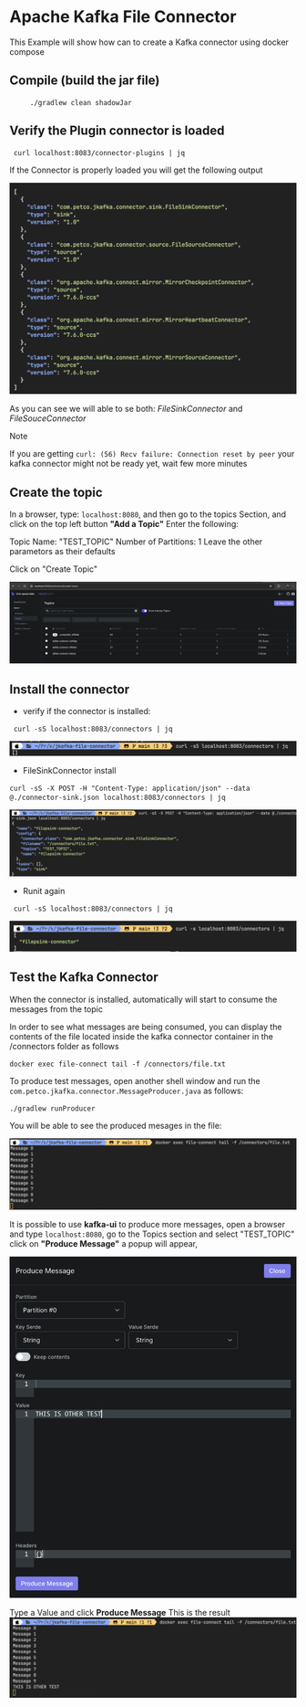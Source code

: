 # Apache Kafka File Connector

This Example will show how can to create a Kafka connector using docker compose



## Compile (build the jar file)

```
     ./gradlew clean shadowJar
```



## Verify the Plugin connector is loaded 

```
 curl localhost:8083/connector-plugins | jq  
```

If the Connector is properly loaded you will get the following output

![alt text](images/list-connector-plugins.png)

As you can see we will able to se both: *FileSinkConnector* and *FileSouceConnector*


> [!NOTE]  
> If you are getting `curl: (56) Recv failure: Connection reset by peer` your kafka connector might not be ready yet, wait few more minutes


## Create the topic
In a browser, type: `localhost:8080`, and then go to the topics Section, and click on the top left button **"Add a Topic"**
Enter the following:

Topic Name: "TEST_TOPIC"
Number of Partitions: 1
Leave the other parametors as their defaults

Click on "Create Topic"


![alt text](images/topics.png)


## Install the connector


* verify if the connector is installed:
```
 curl -sS localhost:8083/connectors | jq
```
![alt text](images/connector-empty.png)


* FileSinkConnector install

```
curl -sS -X POST -H "Content-Type: application/json" --data @./connector-sink.json localhost:8083/connectors | jq
```

![alt text](images/connector-sink.png)

* Runit again

```
 curl -sS localhost:8083/connectors | jq
```
![alt text](images/connector-sink-installed.png)


## Test the Kafka Connector

When the connector is installed, automatically will start to consume the messages from the topic

In order to see what messages are being consumed, you can display the contents of the file located inside the kafka connector container in the /connectors folder as follows

```
docker exec file-connect tail -f /connectors/file.txt 
```
To produce test messages, open another shell window and run the `com.petco.jkafka.connector.MessageProducer.java` as follows:

```
./gradlew runProducer
```

You will be able to see the produced mesages in the file:

![alt text](images/file-content.png)

It is possible to use **kafka-ui** to produce more messages, open a browser and type `localhost:8080`, go to the Topics section and select "TEST_TOPIC"
click on **"Produce Message"** a popup will appear, 

![alt text](images/produce-message.png)

Type a Value and click **Produce Message**
This is the result
![alt text](images/other-message.png)
